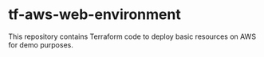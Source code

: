 # tf-aws-web-environment

This repository contains Terraform code to deploy basic resources on AWS for demo purposes.
